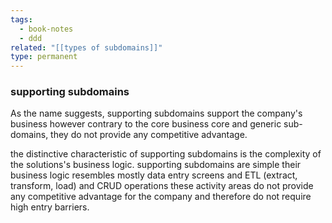 ```yaml
---
tags:
  - book-notes
  - ddd
related: "[[types of subdomains]]"
type: permanent
---
```

### **supporting subdomains** 
As the name suggests, supporting subdomains support the company's business however contrary to the core business core and generic sub-domains, they do not provide any competitive advantage.

the distinctive characteristic of supporting subdomains is the complexity of the solutions's business logic. supporting subdomains are simple their business logic resembles mostly data entry screens and ETL (extract, transform, load) and CRUD operations these activity areas do not provide any competitive advantage for the company and therefore do not require high entry barriers. 